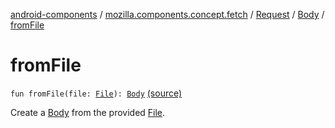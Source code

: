 [android-components](../../../index.md) / [mozilla.components.concept.fetch](../../index.md) / [Request](../index.md) / [Body](index.md) / [fromFile](./from-file.md)

# fromFile

`fun fromFile(file: `[`File`](http://docs.oracle.com/javase/7/docs/api/java/io/File.html)`): `[`Body`](index.md) [(source)](https://github.com/mozilla-mobile/android-components/blob/master/components/concept/fetch/src/main/java/mozilla/components/concept/fetch/Request.kt#L68)

Create a [Body](index.md) from the provided [File](http://docs.oracle.com/javase/7/docs/api/java/io/File.html).

